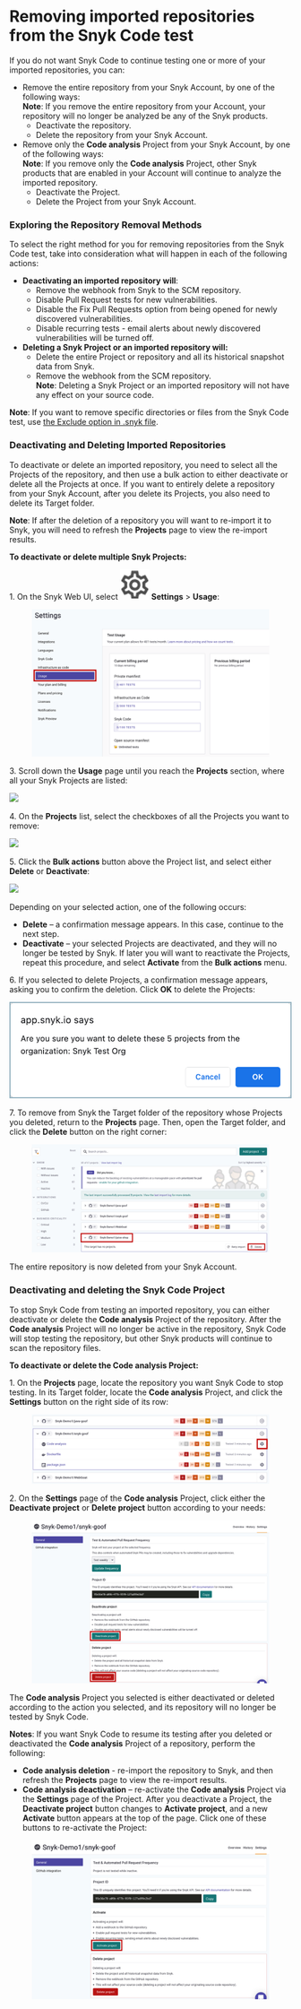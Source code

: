 # Removing imported repositories from the Snyk Code test

If you do not want Snyk Code to continue testing one or more of your imported repositories, you can:

* Remove the entire repository from your Snyk Account, by one of the following ways:\
  **Note**: If you remove the entire repository from your Account, your repository will no longer be analyzed be any of the Snyk products.
  * Deactivate the repository.
  * Delete the repository from your Snyk Account.
* Remove only the **Code analysis** Project from your Snyk Account, by one of the following ways:\
  **Note**: If you remove only the **Code analysis** Project, other Snyk products that are enabled in your Account will continue to analyze the imported repository.
  * Deactivate the Project.
  * Delete the Project from your Snyk Account.

### **Exploring the Repository Removal Methods**

To select the right method for you for removing repositories from the Snyk Code test, take into consideration what will happen in each of the following actions:

* **Deactivating an imported repository** **will**:
  * Remove the webhook from Snyk to the SCM repository.
  * Disable Pull Request tests for new vulnerabilities.
  * Disable the Fix Pull Requests option from being opened for newly discovered vulnerabilities.
  * Disable recurring tests - email alerts about newly discovered vulnerabilities will be turned off.
* **Deleting a Snyk Project or an imported repository will:**
  * Delete the entire Project or repository and all its historical snapshot data from Snyk.
  * Remove the webhook from the SCM repository.\
    **Note**: Deleting a Snyk Project or an imported repository will not have any effect on your source code.

**Note**: If you want to remove specific directories or files from the Snyk Code test, use [the Exclude option in .snyk file](excluding-directories-and-files-from-the-import-process.md).

### **Deactivating and Deleting Imported Repositories**

To deactivate or delete an imported repository, you need to select all the Projects of the repository, and then use a bulk action to either deactivate or delete all the Projects at once. If you want to entirely delete a repository from your Snyk Account, after you delete its Projects, you also need to delete its Target folder.

**Note**: If after the deletion of a repository you will want to re-import it to Snyk, you will need to refresh the **Projects** page to view the re-import results.

**To deactivate or delete multiple Snyk Projects:**

1\. On the Snyk Web UI, select <img src="../../../../../.gitbook/assets/Snyk Code - CLI - Org Settings button - Icon.png" alt="" data-size="line"> **Settings** > **Usage**:

<figure><img src="../../../../../.gitbook/assets/image (79).png" alt=""><figcaption></figcaption></figure>

3\. Scroll down the **Usage** page until you reach the **Projects** section, where all your Snyk Projects are listed:

![](<../../../../../.gitbook/assets/Snyk Code - Org Settings - Usage - Projects section.png>)

4\. On the **Projects** list, select the checkboxes of all the Projects you want to remove:

![](<../../../../../.gitbook/assets/Snyk Code - Org Settings - Usage - Projects section - Selection.png>)

5\. Click the **Bulk actions** button above the Project list, and select either **Delete** or **Deactivate**:

![](<../../../../../.gitbook/assets/Snyk Code - Org Settings - Usage - Projects section - Bulk actions.png>)

Depending on your selected action, one of the following occurs:

* **Delete** – a confirmation message appears. In this case, continue to the next step.
* **Deactivate** – your selected Projects are deactivated, and they will no longer be tested by Snyk. If later you will want to reactivate the Projects, repeat this procedure, and select **Activate** from the **Bulk actions** menu.

6\. If you selected to delete Projects, a confirmation message appears, asking you to confirm the deletion. Click **OK** to delete the Projects:

![](<../../../../../.gitbook/assets/Snyk Code - Org Settings - Usage - Delete Projects - Confirmation message.png>)

7\. To remove from Snyk the Target folder of the repository whose Projects you deleted, return to the **Projects** page. Then, open the Target folder, and click the **Delete** button on the right corner:

<figure><img src="../../../../../.gitbook/assets/image (348) (2).png" alt=""><figcaption></figcaption></figure>

The entire repository is now deleted from your Snyk Account.

### **Deactivating and deleting the Snyk Code Project**

To stop Snyk Code from testing an imported repository, you can either deactivate or delete the **Code analysis** Project of the repository. After the **Code analysis** Project will no longer be active in the repository, Snyk Code will stop testing the repository, but other Snyk products will continue to scan the repository files.

**To deactivate or delete the Code analysis Project:**

1\. On the **Projects** page, locate the repository you want Snyk Code to stop testing. In its Target folder, locate the **Code analysis** Project, and click the **Settings** button on the right side of its row:

<figure><img src="../../../../../.gitbook/assets/image (78).png" alt=""><figcaption></figcaption></figure>

2\. On the **Settings** page of the **Code analysis** Project, click either the **Deactivate project** or **Delete project** button according to your needs:

<figure><img src="../../../../../.gitbook/assets/image (85).png" alt=""><figcaption></figcaption></figure>

The **Code analysis** Project you selected is either deactivated or deleted according to the action you selected, and its repository will no longer be tested by Snyk Code.

**Notes**: If you want Snyk Code to resume its testing after you deleted or deactivated the **Code analysis** Project of a repository, perform the following:

* **Code analysis deletion** - re-import the repository to Snyk, and then refresh the **Projects** page to view the re-import results.
* **Code analysis deactivation** – re-activate the **Code analysis** Project via the **Settings** page of the Project. After you deactivate a Project, the **Deactivate project** button changes to **Activate project**, and a new **Activate** button appears at the top of the page. Click one of these buttons to re-activate the Project:

<figure><img src="../../../../../.gitbook/assets/image (114).png" alt=""><figcaption></figcaption></figure>
